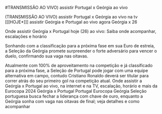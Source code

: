 #TRANSMISSÃO AO VIVO) assistir Portugal x Geórgia ao vivo 

(TRANSMISSÃO AO VIVO) assistir Portugal x Geórgia ao vivo na tv [[[HOJE*]]] assistir Geórgia e Portugal ao vivo agora Geórgia x 26

Onde assistir Geórgia x Portugal hoje (26) ao vivo: Saiba onde acompanhar, escalações e horário

 

Sonhando com a classificação para a próxima fase em sua Euro de estreia, a Seleção da Geórgia promete surpreender o forte adversário para vencer o duelo, confirmando sua vaga nas oitavas.

Atualmente com 100% de aproveitamento na competição e já classificado para a próxima fase, a Seleção de Portugal pode jogar com uma equipe alternativa em campo, contudo Cristiano Ronaldo deverá ser titular para correr atrás do seu primeiro gol na competição atual.
Onde assistir a Geórgia x Portugal ao vivo, na internet e na TV, escalação, horário e mais da Eurocopa 2024
Geórgia x Portugal
Portugal
Eurocopa
Geórgia
Seleção portuguesa busca fechar a liderança com chave de ouro, enquanto a Geórgia sonha com vaga nas oitavas de final; veja detalhes e como acompanhar
